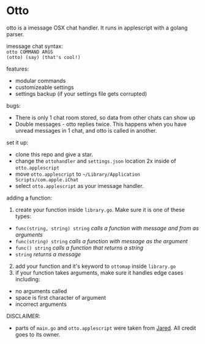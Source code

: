 # Otto

otto is a imessage OSX chat handler. It runs in applescript with a golang parser.  


imessage chat syntax:  
`otto COMMAND ARGS`  
`(otto) (say) (that's cool!)`


features:
+ modular commands
+ customizeable settings
+ settings backup (if your settings file gets corrupted)

bugs:
+ There is only 1 chat room stored, so data from other chats can show up
+ Double messages - otto replies twice. This happens when you have unread messages in 1 chat, and otto is called in another.

set it up:
+ clone this repo and give a star.
+ change the `ottohandler` and `settings.json` location 2x inside of `otto.applescript`
+ move `otto.applescript` to `~/Library/Application Scripts/com.apple.iChat` 
+ select `otto.applescript` as your imessage handler.

adding a function:
1. create your function inside `library.go`. Make sure it is one of these types:
  + `func(string, string) string` _calls a function with message and from as arguments_
  + `func(string) string` _calls a function with message as the argument_
  + `func() string` _calls a function that returns a string_
  + `string` _returns a message_

2. add your function and it's keyword to `ottomap` inside `library.go`
3. if your function takes arguments, make sure it handles edge cases including:
  + no arguments called
  + space is first character of argument
  + incorrect arguments

DISCLAIMER:
+ parts of `main.go` and `otto.applescript` were taken from
[Jared](https://github.com/ZekeSnider/Jared). All credit goes to its owner.
